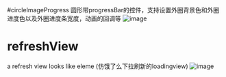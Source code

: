 #circleImageProgress
圆形带progressBar的控件，支持设置外圈背景色和外圈进度色以及外圈进度条宽度，动画的回调等
![image](https://github.com/Jimmuy/refreshView/blob/master/gif/progress.gif)
# refreshView
a refresh view looks like eleme (仿饿了么下拉刷新的loadingview)
![image](https://github.com/Jimmuy/refreshView/blob/master/gif/refresh.gif)
